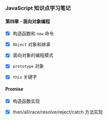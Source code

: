 ### JavaScript 知识点学习笔记



#### 第四章 - 面向对象编程


- [x] 构造函数和 `new` 命令
- [x] `Object` 对象和继承
- [x] 面向对象的编程模式 
- [x] `prototype` 对象
- [x] `this` 关键字


#### Promise
- [x] 构造函数实现
- [x] then/all/race/resolve/reject/catch 方法实现

